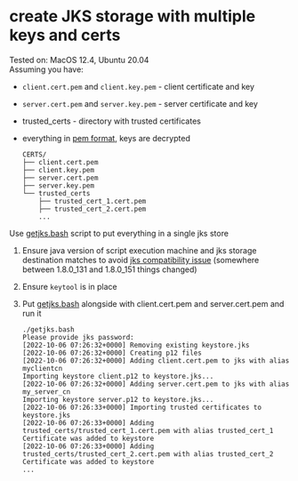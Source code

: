 # create JKS storage with multiple keys and certs
Tested on: MacOS 12.4, Ubuntu 20.04\
Assuming you have:
  - `client.cert.pem` and `client.key.pem` - client certificate and key
  - `server.cert.pem` and `server.key.pem` - server certificate and key
  - trusted_certs - directory with trusted certificates
  - everything in [pem format](https://www.ssl.com/guide/pem-der-crt-and-cer-x-509-encodings-and-conversions/), keys are decrypted

    ```
    CERTS/
    ├── client.cert.pem
    ├── client.key.pem
    ├── server.cert.pem
    ├── server.key.pem
    └── trusted_certs
        ├── trusted_cert_1.cert.pem
        ├── trusted_cert_2.cert.pem
        ...
    ```

Use [getjks.bash](./getjks.bash) script to put everything in a single jks store

1. Ensure java version of script execution machine and jks storage destination matches to avoid [jks compatibility issue](https://community.oracle.com/tech/developers/discussion/4109117/getting-keystore-issues-after-jre-update-from-1-8-0-131-to-1-8-0-151-version) (somewhere between 1.8.0_131 and 1.8.0_151 things changed)

1. Ensure `keytool` is in place
1. Put [getjks.bash](./getjks.bash) alongside with client.cert.pem and server.cert.pem and run it

    ```
    ./getjks.bash 
    Please provide jks password: 
    [2022-10-06 07:26:32+0000] Removing existing keystore.jks
    [2022-10-06 07:26:32+0000] Creating p12 files
    [2022-10-06 07:26:32+0000] Adding client.cert.pem to jks with alias myclientcn
    Importing keystore client.p12 to keystore.jks...
    [2022-10-06 07:26:32+0000] Adding server.cert.pem to jks with alias my_server_cn
    Importing keystore server.p12 to keystore.jks...
    [2022-10-06 07:26:33+0000] Importing trusted certificates to keystore.jks
    [2022-10-06 07:26:33+0000] Adding trusted_certs/trusted_cert_1.cert.pem with alias trusted_cert_1
    Certificate was added to keystore
    [2022-10-06 07:26:33+0000] Adding trusted_certs/trusted_cert_2.cert.pem with alias trusted_cert_2
    Certificate was added to keystore
    ...
    ```
